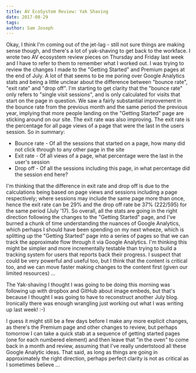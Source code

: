 ```yaml
---
title: AV EcoSystem Review: Yak Shaving
date: 2017-08-29
tags: 
author: Sam Joseph
---
```


Okay, I think I'm coming out of the jet-lag - still not sure things are making sense though, and there's a lot of yak-shaving to get back to the workface.  I wrote two AV ecosystem review pieces on Thursday and Friday last week and I have to refer to them to remember what I worked out.  I was trying to review the changes I made to the "Getting Started" and Premium pages at the end of July.  A lot of that seems to be me poring over Google Analytics stats and being a little unclear about the difference between "bounce rate", "exit rate" and "drop off".  I'm starting to get clarity that the "bounce rate" only refers to "single visit sessions", and is only calculated for visits that start on the page in question.  We saw a fairly substantial improvement in the bounce rate from the previous month and the same period the previous year, implying that more people landing on the "Getting Started" page are sticking around on our site.  The exit rate was also improving.  The exit rate is the percentage for all page views of a page that were the last in the users session.  So in summary: 

* Bounce rate - Of all the sessions that started on a page, how many did not click through to any other page in the site
* Exit rate - Of all views of a page, what percentage were the last in the user's session
* Drop off - Of all the sessions including this page, in what percentage did the session end here?

I'm thinking that the difference in exit rate and drop off is due to the calculations being based on page views and sessions including a page respectively; where sessions may include the same page more than once, hence the exit rate can be 29% and the drop off rate be 37% (222/595) for the same period (July '17).  So overall, all the stats are going in the right direction following the changes to the "Getting Started" page, and I've burned a chunk of time understanding the nuances of Google Analytics, which perhaps I should have been spending on my next wheeze, which is splitting up the "Getting Started" page into a series of pages so that we can track the approximate flow through it via Google Analytics.  I'm thinking this might be simpler and more incrementally testable than trying to build a tracking system for users that reports back their progress.  I suspect that could be very powerful and useful too, but I think that the content is critical too, and we can move faster making changes to the content first (given our limited resources) ...

The Yak-shaving I thought I was going to be doing this morning was following up with dropbox and GitHub about image embeds, but that's because I thought I was going to have to reconstruct another July blog.  Ironically there was enough wrangling just working out what I was writing up last week! :-)

I guess it might still be a few days before I make any more explicit changes, as there's the Premium page and other changes to review, but perhaps tomorrow I can take a quick stab at a sequence of getting started pages (one for each numbered element) and then leave that "in the oven" to come back in a month and review, assuming that I've really undertstood all these Google Analytic ideas.  That said, as long as things are going in approximately the right direction, perhaps perfect clarity is not as critical as I sometimes believe ...
